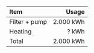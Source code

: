 | Item | Usage |
| :- | -: |
| Filter + pump | 2.000 kWh |
| Heating | ? kWh |
| Total | 2.000 kWh |